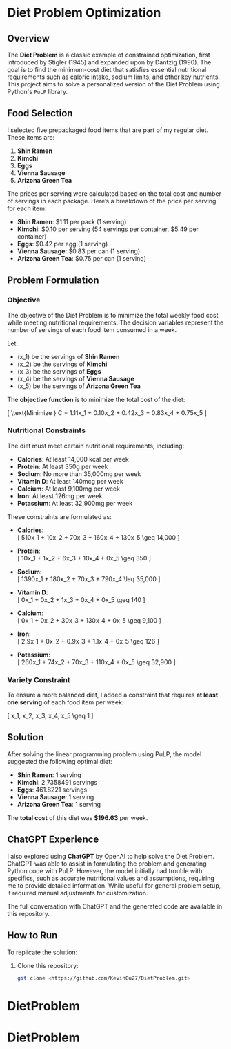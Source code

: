 # Diet Problem Optimization

## Overview

The **Diet Problem** is a classic example of constrained optimization, first introduced by Stigler (1945) and expanded upon by Dantzig (1990). The goal is to find the minimum-cost diet that satisfies essential nutritional requirements such as caloric intake, sodium limits, and other key nutrients. This project aims to solve a personalized version of the Diet Problem using Python's `PuLP` library.

## Food Selection

I selected five prepackaged food items that are part of my regular diet. These items are:

1. **Shin Ramen**
2. **Kimchi**
3. **Eggs**
4. **Vienna Sausage**
5. **Arizona Green Tea**

The prices per serving were calculated based on the total cost and number of servings in each package. Here’s a breakdown of the price per serving for each item:

- **Shin Ramen**: $1.11 per pack (1 serving)
- **Kimchi**: $0.10 per serving (54 servings per container, $5.49 per container)
- **Eggs**: $0.42 per egg (1 serving)
- **Vienna Sausage**: $0.83 per can (1 serving)
- **Arizona Green Tea**: $0.75 per can (1 serving)

## Problem Formulation

### Objective
The objective of the Diet Problem is to minimize the total weekly food cost while meeting nutritional requirements. The decision variables represent the number of servings of each food item consumed in a week.

Let:
- \(x_1\) be the servings of **Shin Ramen**
- \(x_2\) be the servings of **Kimchi**
- \(x_3\) be the servings of **Eggs**
- \(x_4\) be the servings of **Vienna Sausage**
- \(x_5\) be the servings of **Arizona Green Tea**

The **objective function** is to minimize the total cost of the diet:

\[
\text{Minimize } C = 1.11x_1 + 0.10x_2 + 0.42x_3 + 0.83x_4 + 0.75x_5
\]

### Nutritional Constraints

The diet must meet certain nutritional requirements, including:
- **Calories**: At least 14,000 kcal per week
- **Protein**: At least 350g per week
- **Sodium**: No more than 35,000mg per week
- **Vitamin D**: At least 140mcg per week
- **Calcium**: At least 9,100mg per week
- **Iron**: At least 126mg per week
- **Potassium**: At least 32,900mg per week

These constraints are formulated as:

- **Calories**:  
  \[
  510x_1 + 10x_2 + 70x_3 + 160x_4 + 130x_5 \geq 14,000
  \]
  
- **Protein**:  
  \[
  10x_1 + 1x_2 + 6x_3 + 10x_4 + 0x_5 \geq 350
  \]

- **Sodium**:  
  \[
  1390x_1 + 180x_2 + 70x_3 + 790x_4 \leq 35,000
  \]

- **Vitamin D**:  
  \[
  0x_1 + 0x_2 + 1x_3 + 0x_4 + 0x_5 \geq 140
  \]

- **Calcium**:  
  \[
  0x_1 + 0x_2 + 30x_3 + 130x_4 + 0x_5 \geq 9,100
  \]

- **Iron**:  
  \[
  2.9x_1 + 0x_2 + 0.9x_3 + 1.1x_4 + 0x_5 \geq 126
  \]

- **Potassium**:  
  \[
  260x_1 + 74x_2 + 70x_3 + 110x_4 + 0x_5 \geq 32,900
  \]

### Variety Constraint

To ensure a more balanced diet, I added a constraint that requires **at least one serving** of each food item per week:

\[
x_1, x_2, x_3, x_4, x_5 \geq 1
\]

## Solution

After solving the linear programming problem using PuLP, the model suggested the following optimal diet:

- **Shin Ramen**: 1 serving
- **Kimchi**: 2.7358491 servings
- **Eggs**: 461.8221 servings
- **Vienna Sausage**: 1 serving
- **Arizona Green Tea**: 1 serving

The **total cost** of this diet was **\$196.63** per week.

## ChatGPT Experience

I also explored using **ChatGPT** by OpenAI to help solve the Diet Problem. ChatGPT was able to assist in formulating the problem and generating Python code with PuLP. However, the model initially had trouble with specifics, such as accurate nutritional values and assumptions, requiring me to provide detailed information. While useful for general problem setup, it required manual adjustments for customization.

The full conversation with ChatGPT and the generated code are available in this repository.

## How to Run

To replicate the solution:

1. Clone this repository:
   ```bash
   git clone <https://github.com/KevinOu27/DietProblem.git>
# DietProblem
# DietProblem
